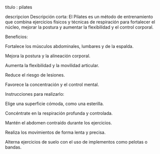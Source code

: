 titulo :
pilates

descripcion
Descripción corta:
El Pilates es un método de entrenamiento que combina ejercicios físicos y técnicas de respiración para fortalecer el núcleo, mejorar la postura y aumentar la flexibilidad y el control corporal.

Beneficios:

Fortalece los músculos abdominales, lumbares y de la espalda.

Mejora la postura y la alineación corporal.

Aumenta la flexibilidad y la movilidad articular.

Reduce el riesgo de lesiones.

Favorece la concentración y el control mental.

Instrucciones para realizarlo:

Elige una superficie cómoda, como una esterilla.

Concéntrate en la respiración profunda y controlada.

Mantén el abdomen contraído durante los ejercicios.

Realiza los movimientos de forma lenta y precisa.

Alterna ejercicios de suelo con el uso de implementos como pelotas o bandas.